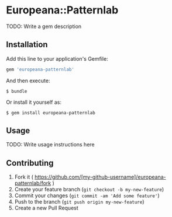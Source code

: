 # Europeana::Patternlab

TODO: Write a gem description

## Installation

Add this line to your application's Gemfile:

```ruby
gem 'europeana-patternlab'
```

And then execute:

    $ bundle

Or install it yourself as:

    $ gem install europeana-patternlab

## Usage

TODO: Write usage instructions here

## Contributing

1. Fork it ( https://github.com/[my-github-username]/europeana-patternlab/fork )
2. Create your feature branch (`git checkout -b my-new-feature`)
3. Commit your changes (`git commit -am 'Add some feature'`)
4. Push to the branch (`git push origin my-new-feature`)
5. Create a new Pull Request

